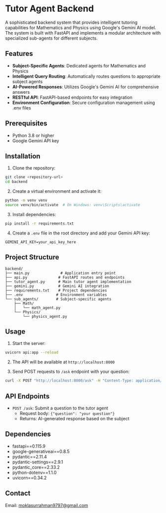 # Tutor Agent Backend

A sophisticated backend system that provides intelligent tutoring capabilities for Mathematics and Physics using Google's Gemini AI model. The system is built with FastAPI and implements a modular architecture with specialized sub-agents for different subjects.

## Features

- **Subject-Specific Agents**: Dedicated agents for Mathematics and Physics
- **Intelligent Query Routing**: Automatically routes questions to appropriate subject agents
- **AI-Powered Responses**: Utilizes Google's Gemini AI for comprehensive answers
- **RESTful API**: FastAPI-based endpoints for easy integration
- **Environment Configuration**: Secure configuration management using .env files

## Prerequisites

- Python 3.8 or higher
- Google Gemini API key

## Installation

1. Clone the repository:

```bash
git clone <repository-url>
cd backend
```

2. Create a virtual environment and activate it:

```bash
python -m venv venv
source venv/bin/activate  # On Windows: venv\Scripts\activate
```

3. Install dependencies:

```bash
pip install -r requirements.txt
```

4. Create a `.env` file in the root directory and add your Gemini API key:

```
GEMINI_API_KEY=your_api_key_here
```

## Project Structure

```
backend/
├── main.py              # Application entry point
├── api.py              # FastAPI routes and endpoints
├── tutor_agent.py      # Main tutor agent implementation
├── gemini.py           # Gemini AI integration
├── requirements.txt    # Project dependencies
├── .env               # Environment variables
└── sub_agents/        # Subject-specific agents
    ├── Math/
    │   └── math_agent.py
    └── Physics/
        └── physics_agent.py
```

## Usage

1. Start the server:

```bash
uvicorn api:app --reload
```

2. The API will be available at `http://localhost:8000`

3. Send POST requests to `/ask` endpoint with your question:

```bash
curl -X POST "http://localhost:8000/ask" -H "Content-Type: application/json" -d '{"question": "your question here"}'
```

## API Endpoints

- `POST /ask`: Submit a question to the tutor agent
  - Request body: `{"question": "your question"}`
  - Returns: AI-generated response based on the subject

## Dependencies

- fastapi==0.115.9
- google-generativeai==0.8.5
- pydantic==2.11.4
- pydantic-settings==2.9.1
- pydantic_core==2.33.2
- python-dotenv==1.1.0
- uvicorn==0.34.2

## Contact

Email: moklasurrahman9797@gmail.com
